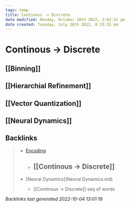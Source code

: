 ```yaml
---
tags: temp
title: Continous -> Discrete
date modified: Monday, October 10th 2022, 2:02:31 pm
date created: Tuesday, July 26th 2022, 8:33:15 pm
---
```


# Continous -> Discrete

## [[Binning]]

## [[Hierarchial Refinement]]

## [[Vector Quantization]]

## [[Neural Dynamics]]

## Backlinks
> - [Encoding](Encodings.md)
>   - ## [[Continous -> Discrete]]
>
> - [Neural Dynamics](Neural Dynamics.md)
>   - [[Continous -> Discrete]] seq of words

_Backlinks last generated 2022-10-04 13:01:19_
